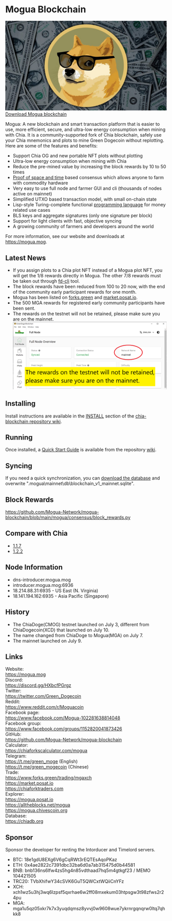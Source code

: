 # Mogua Blockchain
![image](https://github.com/Mogua-Network/mogua-blockchain/blob/96981368b3949a91b836e8c01dca3b3ba0207d50/mogua.jpg)
[Download Mogua blockchain](https://github.com/Mogua-Network/mogua-blockchain/releases)

Mogua: A new blockchain and smart transaction platform that is easier to use, more efficient, secure, and ultra-low energy consumption when mining with Chia. It is a community-supported fork of Chia blockchain, safely use your Chia mnemonics and plots to mine Green Dogecoin without replotting. Here are some of the features and benefits:
* Support Chia OG and new portable NFT plots without plotting
* Ultra-low energy consumption when mining with Chia
* Reduce the pre-mined value by increasing the block rewards by 10 to 50 times
* [Proof of space and time](https://docs.google.com/document/d/1tmRIb7lgi4QfKkNaxuKOBHRmwbVlGL4f7EsBDr_5xZE/edit) based consensus which allows anyone to farm with commodity hardware
* Very easy to use full node and farmer GUI and cli (thousands of nodes active on mainnet)
* Simplified UTXO based transaction model, with small on-chain state
* Lisp-style Turing-complete functional [programming language](https://chialisp.com/) for money related use cases
* BLS keys and aggregate signatures (only one signature per block)
* Support for light clients with fast, objective syncing
* A growing community of farmers and developers around the world

For more information, see our website and downloads at https://mogua.mog.

## Latest News
- If you assign plots to a Chia plot NFT instead of a Mogua plot NFT, you will get the 1/8 rewards directly in Mogua. The other 7/8 rewards must be taken out through [fd-cli](https://github.com/Mogua-Network/fd-cli) tool.
- The block rewards have been reduced from 100 to 20 now, with the end of the community early participant rewards for one month.
- Mogua has been listed on [forks.green](https://www.forks.green/) and [market.posat.io](https://market.posat.io/).
- The 500 MGA rewards for registered early community participants have been sent.
- The rewards on the testnet will not be retained, please make sure you are on the mainnet.
![image](https://github.com/Mogua-Network/mogua-blockchain/blob/79a9291b3d70f2dd03702e1822193f4d6ca16601/make_sure_mainnet.png)

## Installing

Install instructions are available in the
[INSTALL](https://github.com/Chia-Network/chia-blockchain/wiki/INSTALL)
section of the
[chia-blockchain repository wiki](https://github.com/Chia-Network/chia-blockchain/wiki).

## Running

Once installed, a
[Quick Start Guide](https://github.com/Chia-Network/chia-blockchain/wiki/Quick-Start-Guide)
is available from the repository
[wiki](https://github.com/Chia-Network/chia-blockchain/wiki).

## Syncing
If you need a quick synchronization, you can [download the database](https://chiadb.org/) and overwrite ".mogua\mainnet\db\blockchain_v1_mainnet.sqlite".

## Block Rewards
https://github.com/Mogua-Network/mogua-blockchain/blob/main/mogua/consensus/block_rewards.py

## Compare with Chia
- [1.1.7](https://github.com/Mogua-Network/mogua-blockchain/commit/ebc135046acf159d625bcb854bee613dc9f81182)
- [1.2.2](https://github.com/Mogua-Network/mogua-blockchain/commit/1702a31ffe3e8e55e296d7047e00b08a161210d2)

## Node Information
- dns-introducer.mogua.mog
- introducer.mogua.mog:6936
- 18.214.88.31:6935 - US East (N. Virginia)
- 18.141.194.162:6935 - Asia Pacific (Singapore)

## History
- The ChiaDoge(CMOG) testnet launched on July 3, different from ChiaDogecoin(XCD) that launched on July 10.
- The name changed from ChiaDoge to Mogua(MGA) on July 7.
- The mainnet launched on July 9.

## Links
Website: <br>
https://mogua.mog <br>
Discord: <br>
https://discord.gg/HXbcfPGrgz <br>
Twitter: <br>
https://twitter.com/Green_Dogecoin <br>
Reddit: <br>
https://www.reddit.com/r/Moguacoin <br>
Facebook page: <br>
https://www.facebook.com/Mogua-102281638814048 <br>
Facebook group: <br>
https://www.facebook.com/groups/1152820041873426 <br>
GitHub: <br>
https://github.com/Mogua-Network/mogua-blockchain <br>
Calculator: <br>
https://chiaforkscalculator.com/mogua <br>
Telegram: <br>
https://t.me/green_moge (English) <br>
https://t.me/green_mogecoin (Chinese) <br>
Trade: <br>
https://www.forks.green/trading/mgaxch <br>
https://market.posat.io <br>
https://chiaforktraders.com <br>
Explorer: <br>
https://mogua.posat.io <br>
https://alltheblocks.net/mogua <br>
https://mogua.chivescoin.org <br>
Database: <br>
https://chiadb.org

## Sponsor 
Sponsor the developer for renting the Intorducer and Timelord servers.
- BTC: 18e1gdU8EXg6V6gCqRWt3rEQTEsAqoPKaz
- ETH: 0x4ae2822c7391dbc32ba6d0a7ab315475d0b44581
- BNB: bnb136ns6lfw4zs5hg4n85vdthaad7hq5m4gtkgf23 / MEMO 104421505
- TRC20: TVbXhifwY34cSVK6GuT5QWCxtWQiiCnYFz
- XCH: xch1wz5u3hj3wq6lzpsf5qxrhae6w2ff08mxekum03htpsgw3t98zfws2r24pu
- MGA: mga1u5qz05xkr7k7x3yuqdqmsz8yvvj0w9608wue7ykrnrgqnqrw0ltq7qhkk8
